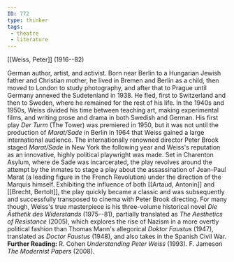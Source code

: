 ```yaml
---
ID: 772
type: thinker
tags: 
 - theatre
 - literature
---
```


[[Weiss, Peter]] 
(1916--82)


German author, artist, and activist. Born near Berlin to a Hungarian
Jewish father and Christian mother, he lived in Bremen and Berlin as a
child, then moved to London to study photography, and after that to
Prague until Germany annexed the Sudetenland in 1938. He fled, first to
Switzerland and then to Sweden, where he remained for the rest of his
life. In the 1940s and 1950s, Weiss divided his time between teaching
art, making experimental films, and writing prose and drama in both
Swedish and German. His first play *Der Turm* (The Tower) was premiered
in 1950, but it was not until the production of *Marat/Sade* in Berlin
in 1964 that Weiss gained a large international audience. The
internationally renowned director Peter Brook staged *Marat/Sade* in New
York the following year and Weiss's reputation as an innovative, highly
political playwright was made. Set in Charenton Asylum, where de Sade
was incarcerated, the play revolves around the attempt by the inmates to
stage a play about the assassination of Jean-Paul Marat (a leading
figure in the French Revolution) under the direction of the Marquis
himself. Exhibiting the influence of both [[Artaud, Antonin]] and [[Brecht, Bertolt]], the play quickly
became a classic and was subsequently and successfully transposed to
cinema with Peter Brook directing. For many though, Weiss's true
masterpiece is his three-volume historical novel *Die Ästhetik des
Widerstands* (1975--81), partially translated as *The Aesthetics of
Resistance* (2005), which explores the rise of Nazism in a more overtly
political fashion than Thomas Mann's allegorical *Doktor Faustus*
(1947), translated as *Doctor Faustus* (1948), and also takes in the
Spanish Civil War.
**Further Reading:** R. Cohen *Understanding Peter Weiss* (1993).
F. Jameson *The Modernist Papers* (2008).
